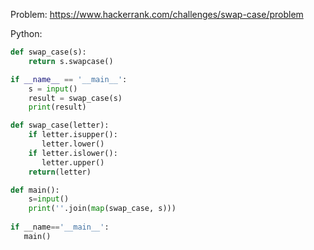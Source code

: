 Problem: https://www.hackerrank.com/challenges/swap-case/problem

Python:

```python
def swap_case(s):
    return s.swapcase()

if __name__ == '__main__':
    s = input()
    result = swap_case(s)
    print(result)
```


```python
def swap_case(letter):
    if letter.isupper():
       letter.lower()
    if letter.islower():
       letter.upper()
    return(letter)   

def main():
    s=input()
    print(''.join(map(swap_case, s)))
    
if __name=='__main__':    
   main()
```
